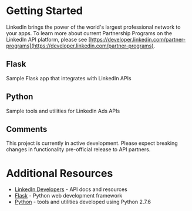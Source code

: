 # Getting Started
LinkedIn brings the power of the world's largest professional network to your apps.  To learn more about current Partnership Programs on the LinkedIn API platform, please see [https://developer.linkedin.com/partner-programs](https://developer.linkedin.com/partner-programs).

## Flask
Sample Flask app that integrates with LinkedIn APIs

## Python
Sample tools and utilities for LinkedIn Ads APIs

## Comments
This project is currently in active development.  Please expect breaking changes in functionality pre-official release to API partners.

# Additional Resources
* [LinkedIn Developers](https://developer.linkedin.com/) - API docs and resources
* [Flask](http://flask.pocoo.org/) - Python web development framework
* [Python](https://www.python.org/) - tools and utilities developed using Python 2.7.6